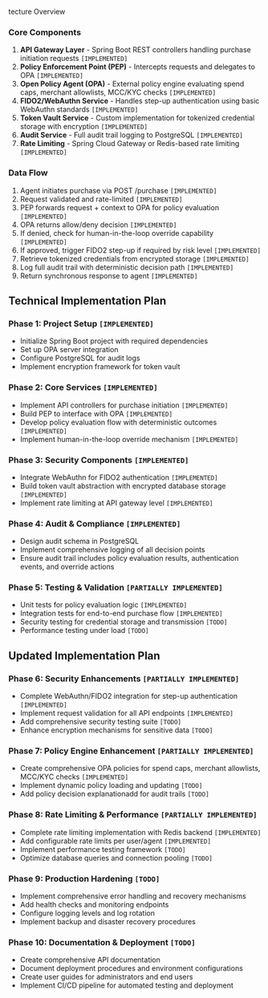 tecture Overview

### Core Components

1. __API Gateway Layer__ - Spring Boot REST controllers handling purchase initiation requests `[IMPLEMENTED]`
2. __Policy Enforcement Point (PEP)__ - Intercepts requests and delegates to OPA `[IMPLEMENTED]`
3. __Open Policy Agent (OPA)__ - External policy engine evaluating spend caps, merchant allowlists, MCC/KYC checks `[IMPLEMENTED]`
4. __FIDO2/WebAuthn Service__ - Handles step-up authentication using basic WebAuthn standards `[IMPLEMENTED]`
5. __Token Vault Service__ - Custom implementation for tokenized credential storage with encryption `[IMPLEMENTED]`
6. __Audit Service__ - Full audit trail logging to PostgreSQL `[IMPLEMENTED]`
7. __Rate Limiting__ - Spring Cloud Gateway or Redis-based rate limiting `[IMPLEMENTED]`

### Data Flow

1. Agent initiates purchase via POST /purchase `[IMPLEMENTED]`
2. Request validated and rate-limited `[IMPLEMENTED]`
3. PEP forwards request + context to OPA for policy evaluation `[IMPLEMENTED]`
4. OPA returns allow/deny decision `[IMPLEMENTED]`
5. If denied, check for human-in-the-loop override capability `[IMPLEMENTED]`
6. If approved, trigger FIDO2 step-up if required by risk level `[IMPLEMENTED]`
7. Retrieve tokenized credentials from encrypted storage `[IMPLEMENTED]`
8. Log full audit trail with deterministic decision path `[IMPLEMENTED]`
9. Return synchronous response to agent `[IMPLEMENTED]`

## Technical Implementation Plan

### Phase 1: Project Setup `[IMPLEMENTED]`

- Initialize Spring Boot project with required dependencies
- Set up OPA server integration
- Configure PostgreSQL for audit logs
- Implement encryption framework for token vault

### Phase 2: Core Services `[IMPLEMENTED]`

- Implement API controllers for purchase initiation `[IMPLEMENTED]`
- Build PEP to interface with OPA `[IMPLEMENTED]`
- Develop policy evaluation flow with deterministic outcomes `[IMPLEMENTED]`
- Implement human-in-the-loop override mechanism `[IMPLEMENTED]`

### Phase 3: Security Components `[IMPLEMENTED]`

- Integrate WebAuthn for FIDO2 authentication `[IMPLEMENTED]`
- Build token vault abstraction with encrypted database storage `[IMPLEMENTED]`
- Implement rate limiting at API gateway level `[IMPLEMENTED]`

### Phase 4: Audit & Compliance `[IMPLEMENTED]`

- Design audit schema in PostgreSQL
- Implement comprehensive logging of all decision points
- Ensure audit trail includes policy evaluation results, authentication events, and override actions

### Phase 5: Testing & Validation `[PARTIALLY IMPLEMENTED]`

- Unit tests for policy evaluation logic `[IMPLEMENTED]`
- Integration tests for end-to-end purchase flow `[IMPLEMENTED]`
- Security testing for credential storage and transmission `[TODO]`
- Performance testing under load `[TODO]`

## Updated Implementation Plan

### Phase 6: Security Enhancements `[PARTIALLY IMPLEMENTED]`

- Complete WebAuthn/FIDO2 integration for step-up authentication `[IMPLEMENTED]`
- Implement request validation for all API endpoints `[IMPLEMENTED]`
- Add comprehensive security testing suite `[TODO]`
- Enhance encryption mechanisms for sensitive data `[TODO]`

### Phase 7: Policy Engine Enhancement `[PARTIALLY IMPLEMENTED]`

- Create comprehensive OPA policies for spend caps, merchant allowlists, MCC/KYC checks `[IMPLEMENTED]`
- Implement dynamic policy loading and updating `[TODO]`
- Add policy decision explanationadd  for audit trails `[TODO]`

### Phase 8: Rate Limiting & Performance `[PARTIALLY IMPLEMENTED]`

- Complete rate limiting implementation with Redis backend `[IMPLEMENTED]`
- Add configurable rate limits per user/agent `[IMPLEMENTED]`
- Implement performance testing framework `[TODO]`
- Optimize database queries and connection pooling `[TODO]`

### Phase 9: Production Hardening `[TODO]`

- Implement comprehensive error handling and recovery mechanisms
- Add health checks and monitoring endpoints
- Configure logging levels and log rotation
- Implement backup and disaster recovery procedures

### Phase 10: Documentation & Deployment `[TODO]`

- Create comprehensive API documentation
- Document deployment procedures and environment configurations
- Create user guides for administrators and end users
- Implement CI/CD pipeline for automated testing and deployment

